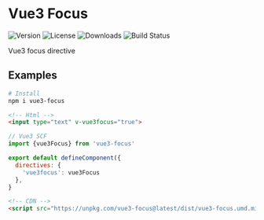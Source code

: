 # Vue3 Focus
![Version](https://img.shields.io/npm/v/vue3-focus?color=blue) ![License](https://img.shields.io/npm/l/vue3-focus) ![Downloads](https://img.shields.io/npm/dm/vue3-focus) ![Build Status](https://img.shields.io/github/workflow/status/yuelau/vue3-focus/npm-publish)

Vue3 focus directive
## Examples
```bash
# Install
npm i vue3-focus
```

```html
<!-- Html -->
<input type="text" v-vue3focus="true">
```


```javascript
// Vue3 SCF
import {vue3Focus} from 'vue3-focus'

export default defineComponent({
  directives: {
    'vue3focus': vue3Focus
  },
}
```

```html
<!-- CDN -->
<script src="https://unpkg.com/vue3-focus@latest/dist/vue3-focus.umd.min.js"></script>
```